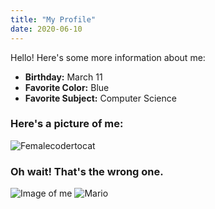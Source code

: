 ```yaml
---
title: "My Profile"
date: 2020-06-10
---
```

Hello! Here's some more information about me:
- **Birthday:** March 11
- **Favorite Color:** Blue
- **Favorite Subject:** Computer Science

### Here's a picture of me:
![Femalecodertocat](https://octodex.github.com/images/femalecodertocat.png)

### Oh wait! That's the wrong one.
![Image of me](https://etong11.github.io/github-pages-with-jekyll/images/bio-photo.jpg)
![Mario](https://etong11.github.io/github-pages-with-jekyll/images/mario.png)
